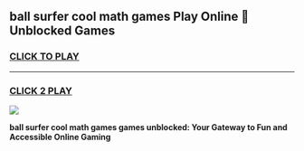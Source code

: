
## ball surfer cool math games Play Online 👋 Unblocked Games
<h3>
<a href="https://news.freeplayer.one?title=ball_surfer_cool_math_games&ref=17CMG">CLICK TO PLAY</a></h3>
<hr>

<h3>
<a href="https://news.freeplayer.one?title=ball_surfer_cool_math_games&ref=17CMG">CLICK 2 PLAY</a>
  
</h3>

<a href="https://news.freeplayer.one?title=ball_surfer_cool_math_games&ref=17CMG/"><img src="https://clearcache.store/games.png"></a>


**ball surfer cool math games games unblocked: Your Gateway to Fun and Accessible Online Gaming**
